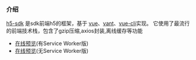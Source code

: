 ### 介绍

[h5-sdk](https://github.com/liuya6/h5-sdk-has-pwa) 是sdk前端h5的框架，基于 [vue](https://github.com/vuejs/vue)、[vant](https://vant-contrib.gitee.io/vant/v2/#/)、[vue-cli](https://cli.vuejs.org/zh/guide/)实现。
它使用了最流行的前端技术栈，包含了gzip压缩,axios封装,离线缓存等功能

- [在线预览](https://h5-sdk-has-pwa.vercel.app/)(有Service Worker版)
- [在线预览](https://h5-sdk-no-pwa.vercel.app/)(无Service Worker版)
